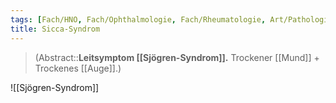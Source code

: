 ```yaml
---
tags: [Fach/HNO, Fach/Ophthalmologie, Fach/Rheumatologie, Art/Pathologie]
title: Sicca-Syndrom
---
```

> (Abstract::**Leitsymptom [[Sjögren-Syndrom]].** Trockener [[Mund]] + Trockenes [[Auge]].)

![[Sjögren-Syndrom]]